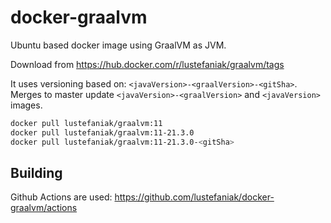 # docker-graalvm

Ubuntu based docker image using GraalVM as JVM.

Download from https://hub.docker.com/r/lustefaniak/graalvm/tags

It uses versioning based on: `<javaVersion>-<graalVersion>-<gitSha>`. Merges to master update `<javaVersion>-<graalVersion>` and `<javaVersion>` images.

```bash
docker pull lustefaniak/graalvm:11
docker pull lustefaniak/graalvm:11-21.3.0
docker pull lustefaniak/graalvm:11-21.3.0-<gitSha>
```

## Building

Github Actions are used: https://github.com/lustefaniak/docker-graalvm/actions
